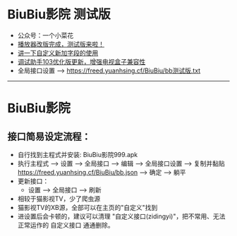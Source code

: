 # BiuBiu影院 测试版
* 公众号：一个小菜花
* [播放器改版完成，测试版来啦！](https://mp.weixin.qq.com/s/Y3M04jdWjGSfnNzXuj2NQw)
* [讲一下自定义新加字段的使用](https://mp.weixin.qq.com/s/413rc8TNDCGcaD_AZQR6DQ)
* [调试助手103优化版更新，增强电视盒子兼容性](https://mp.weixin.qq.com/s/Colp6jt5VlABZHYjM4CgOg)
* 全局接口设置 --> https://freed.yuanhsing.cf/BiuBiu/bb测试版.txt

---

# BiuBiu影院
## 接口简易设定流程：
* 自行找到主程式并安装: BiuBiu影院999.apk
* 执行主程式 --> 设置 --> 全局接口 --> 编辑 --> 全局接口设置 --> 复制并黏贴 https://freed.yuanhsing.cf/BiuBiu/bb.json --> 确定 --> 躺平
* 更新接口：
	* 设置 --> 全局接口 --> 刷新
* 相较于猫影视TV，少了爬虫源
* 猫影视TV的XB源，全部可以在主页的"自定义"找到
* 进设置后会卡顿的，建议可以清理 "自定义接口(zidingyi)"，把不常用、无法正常运作的 自定义接口 通通删除。
